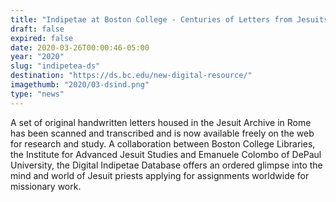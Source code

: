 ```yaml
---
title: "Indipetae at Boston College - Centuries of Letters from Jesuits Now Online"
draft: false
expired: false
date: 2020-03-26T00:00:46-05:00
year: "2020"
slug: "indipetea-ds"
destination: "https://ds.bc.edu/new-digital-resource/"
imagethumb: "2020/03-dsind.png"
type: "news"
---
```


A set of original handwritten letters housed in the Jesuit Archive in Rome has been scanned and transcribed and is now available freely on the web for research and study. A collaboration between Boston College Libraries, the Institute for Advanced Jesuit Studies and Emanuele Colombo of DePaul University, the Digital Indipetae Database offers an ordered glimpse into the mind and world of Jesuit priests applying for assignments worldwide for missionary work.